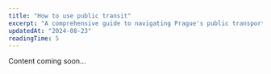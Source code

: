 ```yaml
---
title: "How to use public transit"
excerpt: "A comprehensive guide to navigating Prague's public transport system."
updatedAt: "2024-08-23"
readingTime: 5
---
```


Content coming soon...
